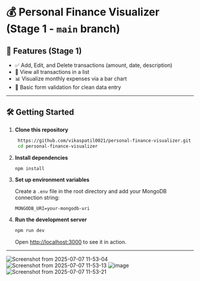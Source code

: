 # 💰 Personal Finance Visualizer (Stage 1 - `main` branch)

## 🚀 Features (Stage 1)

* ✅ Add, Edit, and Delete transactions (amount, date, description)
* 📄 View all transactions in a list
* 📊 Visualize monthly expenses via a bar chart
* 🧾 Basic form validation for clean data entry

---

## 🛠️ Getting Started

1. **Clone this repository**

   ```bash
    https://github.com/vikaspatil0021/personal-finance-visualizer.git
    cd personal-finance-visualizer
   ```

2. **Install dependencies**

   ```bash
   npm install
   ```

3. **Set up environment variables**

   Create a `.env` file in the root directory and add your MongoDB connection string:

   ```
   MONGODB_URI=your-mongodb-uri
   ```

4. **Run the development server**

   ```bash
   npm run dev
   ```

   Open [http://localhost:3000](http://localhost:3000) to see it in action.

---

![Screenshot from 2025-07-07 11-53-04](https://github.com/user-attachments/assets/f622fd48-5181-4c34-a55c-b83f75eb05c4)
![Screenshot from 2025-07-07 11-53-13](https://github.com/user-attachments/assets/edacb817-c114-455c-b44c-dafa84421a4f)
![image](https://github.com/user-attachments/assets/bb7c4f04-a42d-491a-8da4-68854e99e8b8)
![Screenshot from 2025-07-07 11-53-21](https://github.com/user-attachments/assets/edef88c6-a805-4cc5-9d0f-b15c232f2f3e)
